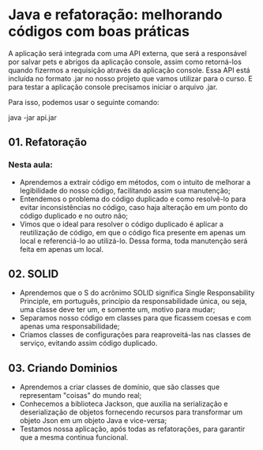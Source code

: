 

<br/>Java e refatoração: melhorando códigos com boas práticas<br/>
=================

A aplicação será integrada com uma API externa, que será a responsável por salvar pets e abrigos da aplicação console,
assim como retorná-los quando fizermos a requisição através da aplicação console. Essa API está incluída no formato 
.jar no nosso projeto que vamos utilizar para o curso. E para testar a aplicação console precisamos iniciar o arquivo .jar. 

Para isso, podemos usar o seguinte comando:

java -jar api.jar

## 01. Refatoração

### Nesta aula:
* Aprendemos a extrair código em métodos, com o intuito de melhorar a legibilidade do nosso código, facilitando assim sua manutenção;
* Entendemos o problema do código duplicado e como resolvê-lo para evitar inconsistências no código, caso haja alteração em um ponto do código duplicado e no outro não;
* Vimos que o ideal para resolver o código duplicado é aplicar a reutilização de código, em que o código fica presente em apenas um local e referenciá-lo ao utilizá-lo. Dessa forma, toda manutenção será feita em apenas um local.

## 02. SOLID

* Aprendemos que o S do acrônimo SOLID significa Single Responsability Principle, em português, princípio da responsabilidade única, ou seja, uma classe deve ter um, e somente um, motivo para mudar;
* Separamos nosso código em classes para que ficassem coesas e com apenas uma responsabilidade;
* Criamos classes de configurações para reaproveitá-las nas classes de serviço, evitando assim código duplicado.

## 03. Criando Dominios

* Aprendemos a criar classes de domínio, que são classes que representam "coisas" do mundo real;
* Conhecemos a biblioteca Jackson, que auxilia na serialização e deserialização de objetos fornecendo recursos para transformar um objeto Json em um objeto Java e vice-versa;
* Testamos nossa aplicação, após todas as refatorações, para garantir que a mesma continua funcional.